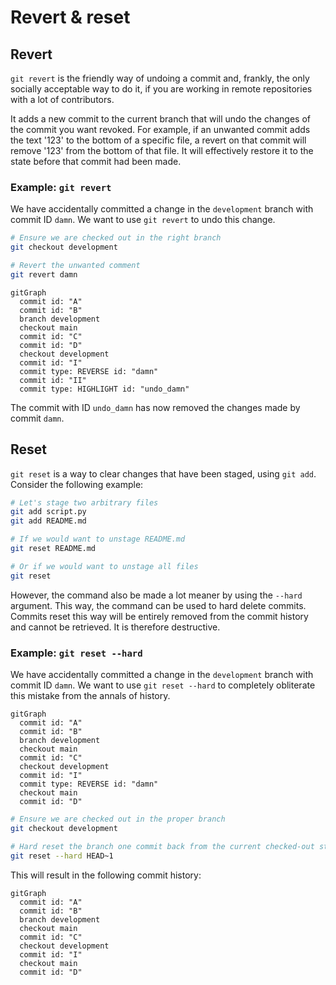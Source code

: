 # Revert & reset

## Revert

`git revert` is the friendly way of undoing a commit and, frankly, the only socially acceptable way to do it, if you are working in remote repositories with a lot of contributors.

It adds a new commit to the current branch that will undo the changes of the commit you want revoked. For example, if an unwanted commit adds the text '123' to the bottom of a specific file, a revert on that commit will remove '123' from the bottom of that file. It will effectively restore it to the state before that commit had been made.

### Example: `git revert`

We have accidentally committed a change in the `development` branch with commit ID `damn`. We want to use `git revert` to undo this change.

```bash
# Ensure we are checked out in the right branch
git checkout development

# Revert the unwanted comment
git revert damn
```

```mermaid
gitGraph
  commit id: "A"
  commit id: "B"
  branch development
  checkout main
  commit id: "C"
  commit id: "D"
  checkout development
  commit id: "I"
  commit type: REVERSE id: "damn"
  commit id: "II"
  commit type: HIGHLIGHT id: "undo_damn"
```

The commit with ID `undo_damn` has now removed the changes made by commit `damn`.

## Reset

`git reset` is a way to clear changes that have been staged, using `git add`. Consider the following example:

```bash
# Let's stage two arbitrary files
git add script.py
git add README.md

# If we would want to unstage README.md
git reset README.md

# Or if we would want to unstage all files
git reset
```

However, the command also be made a lot meaner by using the `--hard` argument. This way, the command can be used to hard delete commits. Commits reset this way will be entirely removed from the commit history and cannot be retrieved. It is therefore destructive.

### Example: `git reset --hard`

We have accidentally committed a change in the `development` branch with commit ID `damn`. We want to use `git reset --hard` to completely obliterate this mistake from the annals of history.

```mermaid
gitGraph
  commit id: "A"
  commit id: "B"
  branch development
  checkout main
  commit id: "C"
  checkout development
  commit id: "I"
  commit type: REVERSE id: "damn"
  checkout main
  commit id: "D"
```

```bash
# Ensure we are checked out in the proper branch
git checkout development

# Hard reset the branch one commit back from the current checked-out state
git reset --hard HEAD~1
```

This will result in the following commit history:

```mermaid
gitGraph
  commit id: "A"
  commit id: "B"
  branch development
  checkout main
  commit id: "C"
  checkout development
  commit id: "I"
  checkout main
  commit id: "D"
```